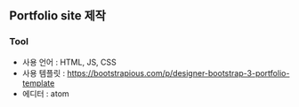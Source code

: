 ## Portfolio site 제작



###  Tool

- 사용 언어 : HTML, JS, CSS
- 사용 템플릿 : https://bootstrapious.com/p/designer-bootstrap-3-portfolio-template
- 에디터 : atom

